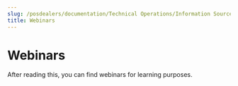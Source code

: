 ```yaml
---
slug: /posdealers/documentation/Technical Operations/Information Sources
title: Webinars
---
```

# Webinars

After reading this, you can find webinars for learning purposes.
